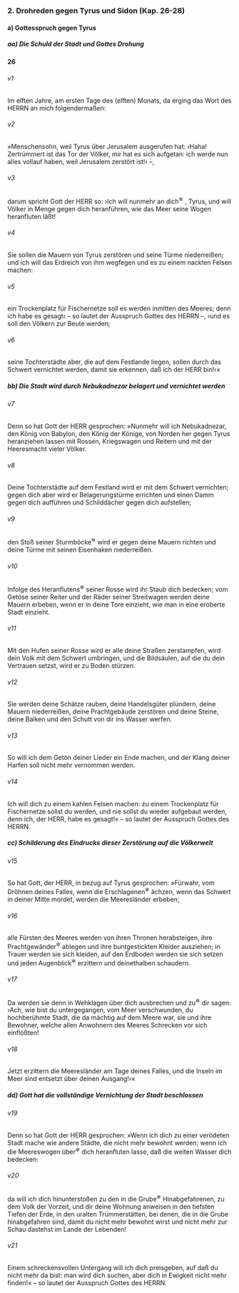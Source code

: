 ### 2. Drohreden gegen Tyrus und Sidon (Kap. 26-28)

#### a) Gottesspruch gegen Tyrus

##### aa) Die Schuld der Stadt und Gottes Drohung

__26__

###### v1
Im elften Jahre, am ersten Tage des (elften) Monats, da erging das Wort des HERRN an mich folgendermaßen:

###### v2
»Menschensohn, weil Tyrus über Jerusalem ausgerufen hat: ›Haha! Zertrümmert ist das Tor der Völker, mir hat es sich aufgetan: ich werde nun alles vollauf haben, weil Jerusalem zerstört ist!‹ –,

###### v3
darum spricht Gott der HERR so: ›Ich will nunmehr an dich<sup title="= gegen dich vorgehen">&#x2732;</sup>
, Tyrus, und will Völker in Menge gegen dich heranführen, wie das Meer seine Wogen heranfluten läßt!

###### v4
Sie sollen die Mauern von Tyrus zerstören und seine Türme niederreißen; und ich will das Erdreich von ihm wegfegen und es zu einem nackten Felsen machen:

###### v5
ein Trockenplatz für Fischernetze soll es werden inmitten des Meeres; denn ich habe es gesagt‹ – so lautet der Ausspruch Gottes des HERRN –, ›und es soll den Völkern zur Beute werden;

###### v6
seine Tochterstädte aber, die auf dem Festlande liegen, sollen durch das Schwert vernichtet werden, damit sie erkennen, daß ich der HERR bin!‹«

##### bb) Die Stadt wird durch Nebukadnezar belagert und vernichtet werden


###### v7
Denn so hat Gott der HERR gesprochen: »Nunmehr will ich Nebukadnezar, den König von Babylon, den König der Könige, von Norden her gegen Tyrus heranziehen lassen mit Rossen, Kriegswagen und Reitern und mit der Heeresmacht vieler Völker.

###### v8
Deine Tochterstädte auf dem Festland wird er mit dem Schwert vernichten; gegen dich aber wird er Belagerungstürme errichten und einen Damm gegen dich aufführen und Schilddächer gegen dich aufstellen;

###### v9
den Stoß seiner Sturmböcke<sup title="oder: Mauerbrecher">&#x2732;</sup>
 wird er gegen deine Mauern richten und deine Türme mit seinen Eisenhaken niederreißen.

###### v10
Infolge des Heranflutens<sup title="= der heranflutenden Menge">&#x2732;</sup>
 seiner Rosse wird ihr Staub dich bedecken; vom Getöse seiner Reiter und der Räder seiner Streitwagen werden deine Mauern erbeben, wenn er in deine Tore einzieht, wie man in eine eroberte Stadt einzieht.

###### v11
Mit den Hufen seiner Rosse wird er alle deine Straßen zerstampfen, wird dein Volk mit dem Schwert umbringen, und die Bildsäulen, auf die du dein Vertrauen setzst, wird er zu Boden stürzen.

###### v12
Sie werden deine Schätze rauben, deine Handelsgüter plündern, deine Mauern niederreißen, deine Prachtgebäude zerstören und deine Steine, deine Balken und den Schutt von dir ins Wasser werfen.

###### v13
So will ich dem Getön deiner Lieder ein Ende machen, und der Klang deiner Harfen soll nicht mehr vernommen werden.

###### v14
Ich will dich zu einem kahlen Felsen machen: zu einem Trockenplatz für Fischernetze sollst du werden, und nie sollst du wieder aufgebaut werden, denn ich, der HERR, habe es gesagt!« – so lautet der Ausspruch Gottes des HERRN.

##### cc) Schilderung des Eindrucks dieser Zerstörung auf die Völkerwelt


###### v15
So hat Gott, der HERR, in bezug auf Tyrus gesprochen: »Fürwahr, vom Dröhnen deines Falles, wenn die Erschlagenen<sup title="oder: tödlich Verwundeten">&#x2732;</sup>
 ächzen, wenn das Schwert in deiner Mitte mordet, werden die Meeresländer erbeben;

###### v16
alle Fürsten des Meeres werden von ihren Thronen herabsteigen, ihre Prachtgewänder<sup title="oder: Turbane">&#x2732;</sup>
 ablegen und ihre buntgestickten Kleider ausziehen; in Trauer werden sie sich kleiden, auf den Erdboden werden sie sich setzen und jeden Augenblick<sup title="= ohne Unterlaß">&#x2732;</sup>
 erzittern und deinethalben schaudern.

###### v17
Da werden sie denn in Wehklagen über dich ausbrechen und zu<sup title="oder: von">&#x2732;</sup>
 dir sagen: ›Ach, wie bist du untergegangen, vom Meer verschwunden, du hochberühmte Stadt, die da mächtig auf dem Meere war, sie und ihre Bewohner, welche allen Anwohnern des Meeres Schrecken vor sich einflößten!

###### v18
Jetzt erzittern die Meeresländer am Tage deines Falles, und die Inseln im Meer sind entsetzt über deinen Ausgang!‹«

##### dd) Gott hat die vollständige Vernichtung der Stadt beschlossen


###### v19
Denn so hat Gott der HERR gesprochen: »Wenn ich dich zu einer verödeten Stadt mache wie andere Städte, die nicht mehr bewohnt werden; wenn ich die Meereswogen über<sup title="oder: gegen">&#x2732;</sup>
 dich heranfluten lasse, daß die weiten Wasser dich bedecken:

###### v20
da will ich dich hinunterstoßen zu den in die Grube<sup title="oder: ins Grab">&#x2732;</sup>
 Hinabgefahrenen, zu dem Volk der Vorzeit, und dir deine Wohnung anweisen in den tiefsten Tiefen der Erde, in den uralten Trümmerstätten, bei denen, die in die Grube hinabgefahren sind, damit du nicht mehr bewohnt wirst und nicht mehr zur Schau dastehst im Lande der Lebenden!

###### v21
Einem schreckensvollen Untergang will ich dich preisgeben, auf daß du nicht mehr da bist: man wird dich suchen, aber dich in Ewigkeit nicht mehr finden!« – so lautet der Ausspruch Gottes des HERRN.